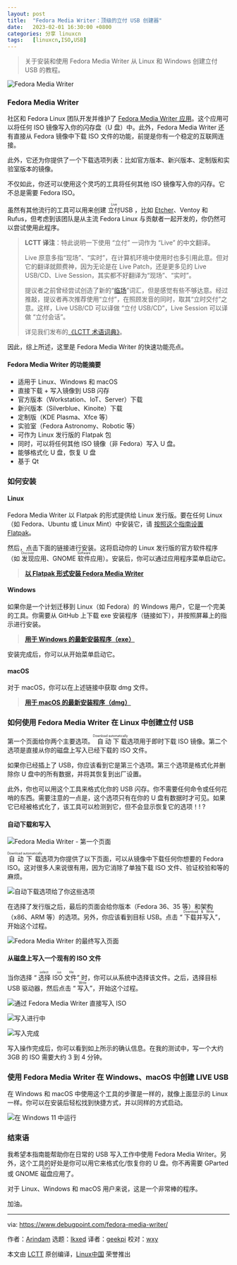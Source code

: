 ```yaml
---
layout: post
title:	"Fedora Media Writer：顶级的立付 USB 创建器"
date:	2023-02-01 16:30:00 +0800 
categories:	分享 linuxcn 
tags:	[linuxcn,ISO,USB]
---
```




> 
> 关于安装和使用 Fedora Media Writer 从 Linux 和 Windows 创建立付 USB 的教程。
> 
> 
> 


![Fedora Media Writer](/Asserts/Images//attachment/album/202302/01/163445oc5x42zhhtbu2hhl.jpg)


### Fedora Media Writer


社区和 Fedora Linux 团队开发并维护了 [Fedora Media Writer 应用](https://github.com/FedoraQt/MediaWriter)。这个应用可以将任何 ISO 镜像写入你的闪存盘（U 盘）中。此外，Fedora Media Writer 还有直接从 Fedora 镜像中下载 ISO 文件的功能，前提是你有一个稳定的互联网连接。


此外，它还为你提供了一个下载选项列表：比如官方版本、新兴版本、定制版和实验室版本的镜像。


不仅如此，你还可以使用这个灵巧的工具将任何其他 ISO 镜像写入你的闪存。它不总是需要 Fedora ISO。


虽然有其他流行的工具可以用来创建 <ruby> 立付 <rt>  Live </rt></ruby> USB ，比如 [Etcher](https://www.debugpoint.com/2021/01/etcher-bootable-usb-linux/)、Ventoy 和 Rufus，但考虑到该团队是从主流 Fedora Linux 与贡献者一起开发的，你仍然可以尝试使用此程序。



> 
> **LCTT 译注**：特此说明一下使用 “立付” 一词作为 “Live” 的中文翻译。
> 
> 
> Live 原意多指“现场”、“实时”，在计算机环境中使用时也多引用此意。但对它的翻译就颇费神，因为无论是在 Live Patch，还是更多见的 Live USB/CD、Live Session，其实都不好翻译为“现场”、“实时”。
> 
> 
> 提议者之前曾经尝试创造了新的“[临场](/article-12854-1.html)”词汇，但是感觉有些不够达意。经过推敲，提议者再次推荐使用“立付”，在照顾发音的同时，取其“立时交付”之意。这样，Live USB/CD 可以译做 “立付 USB/CD”，Live Session 可以译做 “立付会话”。
> 
> 
> 详见我们发布的[《LCTT 术语词典》](/article-15496-1.html)。
> 
> 
> 


因此，综上所述，这里是 Fedora Media Writer 的快速功能亮点。


#### Fedora Media Writer 的功能摘要


* 适用于 Linux、Windows 和 macOS
* 直接下载 + 写入镜像到 USB 闪存
* 官方版本（Workstation、IoT、Server）下载
* 新兴版本（Silverblue、Kinoite）下载
* 定制版（KDE Plasma、Xfce 等）
* 实验室（Fedora Astronomy、Robotic 等）
* 可作为 Linux 发行版的 Flatpak 包
* 同时，可以将任何其他 ISO 镜像（非 Fedora）写入 U 盘。
* 能够格式化 U 盘，恢复 U 盘
* 基于 Qt


### 如何安装


#### Linux


Fedora Media Writer 以 Flatpak 的形式提供给 Linux 发行版。要在任何 Linux（如 Fedora、Ubuntu 或 Linux Mint）中安装它，请 [按照这个指南设置 Flatpak](https://flatpak.org/setup/)。


然后，点击下面的链接进行安装。这将启动你的 Linux 发行版的官方软件程序（如 <ruby> 发现 <rt>  Discover </rt></ruby>应用、GNOME <ruby> 软件 <rt>  Software </rt></ruby> 应用）。安装后，你可以通过应用程序菜单启动它。



> 
> **[以 Flatpak 形式安装 Fedora Media Writer](https://dl.flathub.org/repo/appstream/org.fedoraproject.MediaWriter.flatpakref)**
> 
> 
> 


#### Windows


如果你是一个计划迁移到 Linux（如 Fedora）的 Windows 用户，它是一个完美的工具。你需要从 GitHub 上下载 exe 安装程序（链接如下），并按照屏幕上的指示进行安装。



> 
> **[用于 Windows 的最新安装程序（exe）](https://github.com/FedoraQt/MediaWriter/releases/latest)**
> 
> 
> 


安装完成后，你可以从开始菜单启动它。


#### macOS


对于 macOS，你可以在上述链接中获取 dmg 文件。



> 
> **[用于 macOS 的最新安装程序（dmg）](https://github.com/FedoraQt/MediaWriter/releases/latest)**
> 
> 
> 


### 如何使用 Fedora Media Writer 在 Linux 中创建立付 USB


第一个页面给你两个主要选项。<ruby> 自动下载 <rt>  Download automatically </rt></ruby> 选项用于即时下载 ISO 镜像。第二个选项是直接从你的磁盘上写入已经下载的 ISO 文件。


如果你已经插上了 USB，你应该看到它是第三个选项。第三个选项是格式化并删除你 U 盘中的所有数据，并将其恢复到出厂设置。


此外，你也可以用这个工具来格式化你的 USB 闪存。你不需要任何命令或任何花哨的东西。需要注意的一点是，这个选项只有在你的 U 盘有数据时才可见。如果它已经被格式化了，该工具可以检测到它，但不会显示恢复它的选项！! ?


#### 自动下载和写入


![Fedora Media Writer - 第一个页面](/Asserts/Images//attachment/album/202302/01/163500ohe131x3248epxsu.jpg)


 


<ruby> 自动下载 <rt>  Download automatically </rt></ruby>选项为你提供了以下页面，可以从镜像中下载任何你想要的 Fedora ISO。这对很多人来说很有用，因为它消除了单独下载 ISO 文件、验证校验和等的麻烦。


![自动下载选项给了你这些选项](/Asserts/Images//attachment/album/202302/01/163518o54sr2d42njfzzaa.jpg)


在选择了发行版之后，最后的页面会给你版本（Fedora 36、35 等）和架构（x86、ARM 等）的选项。另外，你应该看到目标 USB。点击 “<ruby> 下载并写入 <rt>  Download &amp; Write </rt></ruby>”，开始这个过程。


![Fedora Media Writer 的最终写入页面](/Asserts/Images//attachment/album/202302/01/163526fiztloggeiee3esp.jpg)


#### 从磁盘上写入一个现有的 ISO 文件


当你选择 “<ruby> 选择 ISO 文件 <rt>  select .iso file </rt></ruby>” 时，你可以从系统中选择该文件。之后，选择目标 USB 驱动器，然后点击 “<ruby> 写入 <rt>  Write </rt></ruby>”，开始这个过程。


![通过 Fedora Media Writer 直接写入 ISO](/Asserts/Images//attachment/album/202302/01/163536sq0j902qjq33x838.jpg)


![写入进行中](/Asserts/Images//attachment/album/202302/01/163545u3m070gg2d0yg0g0.jpg)


![写入完成](/Asserts/Images//attachment/album/202302/01/163553t9h7sorehp77rrcv.jpg)


写入操作完成后，你可以看到如上所示的确认信息。在我的测试中，写一个大约 3GB 的 ISO 需要大约 3 到 4 分钟。


### 使用 Fedora Media Writer 在 Windows、macOS 中创建 LIVE USB


在 Windows 和 macOS 中使用这个工具的步骤是一样的，就像上面显示的 Linux 一样。你可以在安装后轻松找到快捷方式，并以同样的方式启动。


![在 Windows 11 中运行](/Asserts/Images//attachment/album/202302/01/163606z3kah1mzul3km3l9.jpg)


### 结束语


我希望本指南能帮助你在日常的 USB 写入工作中使用 Fedora Media Writer。另外，这个工具的好处是你可以用它来格式化/恢复你的 U 盘。你不再需要 GParted 或 GNOME <ruby> 磁盘 <rt>  Disks </rt></ruby> 应用了。


对于 Linux、Windows 和 macOS 用户来说，这是一个非常棒的程序。


加油。




---


via: <https://www.debugpoint.com/fedora-media-writer/>


作者：[Arindam](https://www.debugpoint.com/author/admin1/) 选题：[lkxed](https://github.com/lkxed) 译者：[geekpi](https://github.com/geekpi) 校对：[wxy](https://github.com/wxy)


本文由 [LCTT](https://github.com/LCTT/TranslateProject) 原创编译，[Linux中国](https://linux.cn/) 荣誉推出
